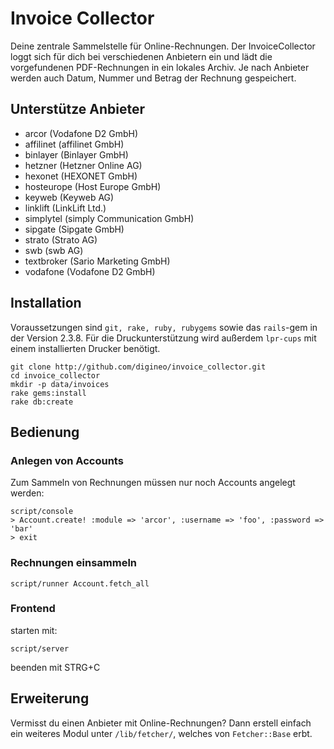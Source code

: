 # Invoice Collector

Deine zentrale Sammelstelle für Online-Rechnungen.
Der InvoiceCollector loggt sich für dich bei verschiedenen Anbietern ein und lädt die vorgefundenen PDF-Rechnungen in ein lokales Archiv.
Je nach Anbieter werden auch Datum, Nummer und Betrag der Rechnung gespeichert.

## Unterstütze Anbieter

* arcor (Vodafone D2 GmbH)
* affilinet (affilinet GmbH)
* binlayer (Binlayer GmbH)
* hetzner (Hetzner Online AG)
* hexonet (HEXONET GmbH)
* hosteurope (Host Europe GmbH)
* keyweb (Keyweb AG)
* linklift (LinkLift Ltd.)
* simplytel (simply Communication GmbH)
* sipgate (Sipgate GmbH)
* strato (Strato AG)
* swb (swb AG)
* textbroker (Sario Marketing GmbH)
* vodafone (Vodafone D2 GmbH)

## Installation

Voraussetzungen sind `git, rake, ruby, rubygems` sowie das `rails`-gem in der Version 2.3.8.
Für die Druckunterstützung wird außerdem `lpr-cups` mit einem installierten Drucker benötigt.

    git clone http://github.com/digineo/invoice_collector.git
    cd invoice_collector
    mkdir -p data/invoices
    rake gems:install
    rake db:create

## Bedienung

### Anlegen von Accounts

Zum Sammeln von Rechnungen müssen nur noch Accounts angelegt werden:

    script/console
    > Account.create! :module => 'arcor', :username => 'foo', :password => 'bar'
    > exit

### Rechnungen einsammeln
    script/runner Account.fetch_all

### Frontend
starten mit:

    script/server

beenden mit STRG+C

## Erweiterung
Vermisst du einen Anbieter mit Online-Rechnungen?
Dann erstell einfach ein weiteres Modul unter `/lib/fetcher/`, welches von `Fetcher::Base` erbt.
